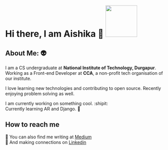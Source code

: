 # Hi there, I am Aishika 👋  <img src="https://media.giphy.com/media/vFKqnCdLPNOKc/giphy.gif" width="100" height="100" />


## About Me:  :alien:
I am a CS undergraduate at **National Institute of Technology, Durgapur**. </br>
Working as a Front-end Developer at **CCA**, a non-profit tech organisation of our institute.

I love learning new technologies and contributing to open source. Recently enjoying problem solving as well.

I am currently working on something cool. :shipit:  </br>
Currently learning AR and Django. 🌱

## How to reach me
:pencil:  You can also find me writing at [Medium](https://medium.com/@aishikamidder) </br>
:handshake: And making connections on [Linkedin](https://www.linkedin.com/in/aishika-midder-16b76b1a5/)
          
          




